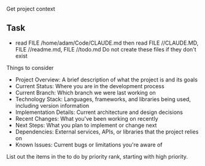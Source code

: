 Get project context

## Task
- read FILE /home/adam/Code/CLAUDE.md
then read 
    FILE /<project>/CLAUDE.MD, 
    FILE /<project>/readme.md, 
    FILE /<project>/todo.md
Do not create these files if they don't exist

Things to consider
- Project Overview: A brief description of what the project is and its goals
- Current Status: Where you are in the development process
- Current Branch: Which branch we were last working on
- Technology Stack: Languages, frameworks, and libraries being used, including version information
- Implementation Details: Current architecture and design decisions
- Recent Changes: What you've been working on recently
- Next Steps: What you plan to implement or change next
- Dependencies: External services, APIs, or libraries that the project relies on
- Known Issues: Current bugs or limitations you're aware of

List out the items in the to do by priority rank, starting with high priority. 